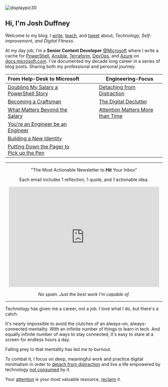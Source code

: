 ![displaypic30](/img/displaypic30.png)

## Hi, I'm Josh Duffney

Welcome to my blog. I [write](/posts), [teach](https://app.pluralsight.com/profile/author/josh-duffney), and [tweet](https://twitter.com/joshduffney) about; _Technology, Self-improvement, and Digital Fitness._

At my day job, I’m a **Senior Content Developer** [@Microsoft](https://twitter.com/Microsoft) where I write a cache for [PowerShell](/tags/powershell/), [Ansible](/tags/ansible), [Terraform](/tags/terraform), [DevOps](/tags/devops), and [Azure](/tags/azure) on [docs.microsoft.com](https://docs.microsoft.com/en-us/). I've documented my decade long career in a series of blog posts. Sharing both my professional and personal journey.

|**From Help-Desk to Microsoft**|<img width=50/>|**Engineering-Focus**|
|---	|---	|---	|
|[Doubling My Salary a PowerShell Story](/doubling-my-salary-a-powershell-story/)|   	|[Detaching from Distraction](/detaching-from-distraction/)|
|[Becoming a Craftsman](/becoming-a-craftsman)||[The Digital Declutter](/the-digital-declutter/)|
|[What Matters Beyond the Salary](/what-matters-beyond-the-salary)|   	|[Attention Matters More than Time](/attention-matters-more-than-time/)|
|[You're an Engineer be an Engineer](/youre-an-engineer-be-an-engineer)|   	|   	|
|[Building a New Identity](https://duffney.io/building-a-new-identity/)|   	|   	|
|[Putting Down the Pager to Pick up the Pen](https://duffney.io/putting-down-the-pager-to-pick-up-the-pen/)|   	|   	|

---

<div align="center">
<p>"The Most Actionable Newsletter to <b>Hit</b> Your Inbox"</p>
<p>Each email includes 1 reflection, 1 quote, and 1 actionable idea. </p>
<iframe src="https://duffney.substack.com/embed" width="480" height="320" style="border:1px solid #EEE; background:white;" frameborder="0" scrolling="no"></iframe>
<p><i>No spam. Just the best work I'm capable of.</i></p>
</div>

---

Technology has given me a career, not a job. I love what I do, but there's a catch.

It's nearly impossible to avoid the clutches of an always-on, always-connected mentality. With an infinite number of things to learn in tech. And equally infinite number of ways to stay connected, it's easy to stare at a screen for endless hours a day.

Falling prey to that mentality has led me to burnout.

To combat it, I focus on deep, meaningful work and practice digital minimalism in order to [detach from distraction](/detaching-from-distraction) and live a life empowered by technology [not consumed](/the-digital-declutter) by it.

Your [attention](https://duffney.io/attention-matters-more-than-time/) is your most valuable resource, [reclaim](https://duffney.io/reclaim/) it.
